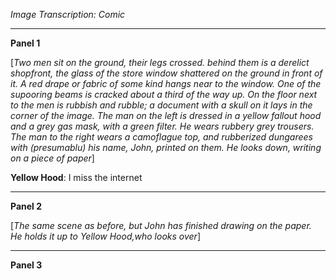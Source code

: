 *Image Transcription: Comic*

---

**Panel 1**

[*Two men sit on the ground, their legs crossed. behind them is a derelict shopfront, the glass of the store window shattered on the ground in front of it. A red drape or fabric of some kind hangs near to the window. One of the supooring beams is cracked about a third of the way up. On the floor next to the men is rubbish and rubble; a document with a skull on it lays in the corner of the image. The man on the left is dressed in a yellow fallout hood and a grey gas mask, with a green filter. He wears rubbery grey trousers. The man to the right wears a camoflague top, and rubberized dungarees with (presumablu) his name, John, printed on them. He looks down, writing on a piece of paper*]

**Yellow Hood**: I miss the internet

---

**Panel 2**

[*The same scene as before, but John has finished drawing on the paper. He holds it up to Yellow Hood,who looks over*]

---

**Panel 3**
